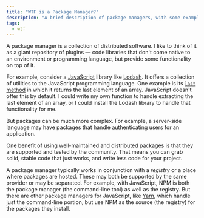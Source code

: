```yaml
---
title: "WTF is a Package Manager?"
description: "A brief description of package managers, with some examples using referencing JavaScript packages."
tags:
  - wtf
---
```


A package manager is a collection of distributed software. I like to think of it as a giant repository of plugins — code libraries that don't come native to an environment or programming language, but provide some functionality on top of it.

For example, consider a [JavaScript](/wtf-is-javascript) library like [Lodash](/wtf-is-lodash). It offers a collection of utilities to the JavaScript programming language. One example is its [`last` method](https://lodash.com/docs#last) in which it returns the last element of an array. JavaScript doesn't offer this by default. I could write my own function to handle extracting the last element of an array, or I could install the Lodash library to handle that functionality for me.

But packages can be much more complex. For example, a server-side language may have packages that handle authenticating users for an application.

One benefit of using well-maintained and distributed packages is that they are supported and tested by the community. That means you can grab solid, stable code that just works, and write less code for your project.

A package manager typically works in conjunction with a _registry_ or a place where packages are hosted. These may both be supported by the same provider or may be separated. For example, with JavaScript, NPM is both the package manager (the command-line tool) as well as the registry. But there are other package managers for JavaScript, like [Yarn](https://yarnpkg.com/), which handle just the command-line portion, but use NPM as the source (the registry) for the packages they install.
